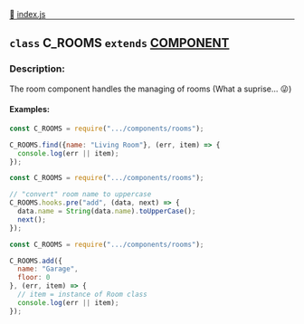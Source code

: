 <div class="mb-0">
    🔗 <a class="source-code" target="_blank"
        href="https://github.com/OpenHausIO/backend/blob/dev/components/devices/class.device.js">index.js</a>
</div>
<hr style="margin: 0 !important" />

<!-- CLASS -->

<!-- GENERAL -->
## `class` C_ROOMS  `extends`  [COMPONENT](backend/system/component/class.component.js)  
### Description:

The room component handles the managing of rooms (What a suprise... 😜)

<!-- GENERAL -->

<!-- PARAMETER -->
<!-- PARAMETER -->

<!-- PROPERTIES -->
<!-- PROPERTIES -->

<!-- EVENTS -->
<!-- EVENTS -->

<!-- EXAMPLES -->
#### Examples:
        
```js
const C_ROOMS = require(".../components/rooms");

C_ROOMS.find({name: "Living Room"}, (err, item) => {
  console.log(err || item);
});
```

        
```js
const C_ROOMS = require(".../components/rooms");

// "convert" room name to uppercase
C_ROOMS.hooks.pre("add", (data, next) => {
  data.name = String(data.name).toUpperCase();
  next();
});
```

        
```js
const C_ROOMS = require(".../components/rooms");

C_ROOMS.add({
  name: "Garage",
  floor: 0
}, (err, item) => {
  // item = instance of Room class
  console.log(err || item);
});
```
<!-- EXAMPLES -->

<!-- LINKS -->
<!-- LINKS -->

<!-- CLASS -->



<!-- METHODS -->
<!-- METHODS -->